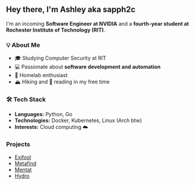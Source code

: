 ## Hey there, I'm Ashley aka sapph2c

I'm an incoming **Software Engineer at NVIDIA** and a **fourth-year student at Rochester Institute of Technology (RIT)**.  

### 💡 About Me  
- 🎓 Studying Computer Security at RIT  
- 💻 Passionate about **software development and automation**  
- 📡 Homelab enthusiast
- 🏔️ Hiking and 📖 reading in my free time  

### 🛠️ Tech Stack  
- **Languages:** Python, Go
- **Technologies:** Docker, Kubernetes, Linux (Arch btw)
- **Interests:** Cloud computing ☁️

### Projects
- [Exifool](https://docs.sapph2c.dev/exifool/)
- [Metafind](https://docs.sapph2c.dev/metafind/)
- [Mentat](https://docs.sapph2c.dev/mentat/)
- [Hydro](https://docs.sapph2c.dev/hydro/)
